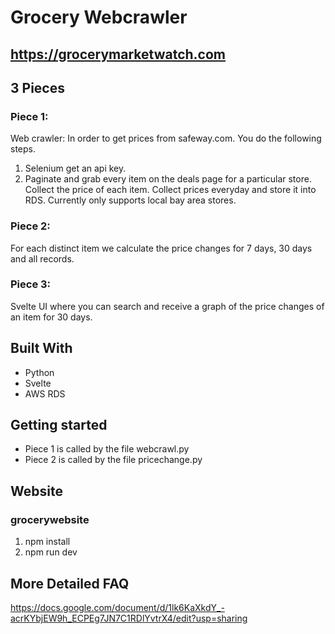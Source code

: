 # Grocery Webcrawler
## https://grocerymarketwatch.com
## 3 Pieces
### Piece 1:
Web crawler: In order to get prices from safeway.com. You do the following steps. 
1. Selenium get an api key.
2. Paginate and grab every item on the deals page for a particular store. Collect the price of each item. Collect prices everyday and store it into RDS. 
Currently only supports local bay area stores. 


### Piece 2:
For each distinct item we calculate the price changes for 7 days, 30 days and all records. 

### Piece 3:
Svelte UI where you can search and receive a graph of the price changes of an item for 30 days.

## Built With
* Python
* Svelte
* AWS RDS

## Getting started
- Piece 1 is called by the file webcrawl.py
- Piece 2 is called by the file pricechange.py

## Website 
### grocerywebsite
1. npm install
2. npm run dev

## More Detailed FAQ
https://docs.google.com/document/d/1lk6KaXkdY_-acrKYbjEW9h_ECPEg7JN7C1RDlYvtrX4/edit?usp=sharing
